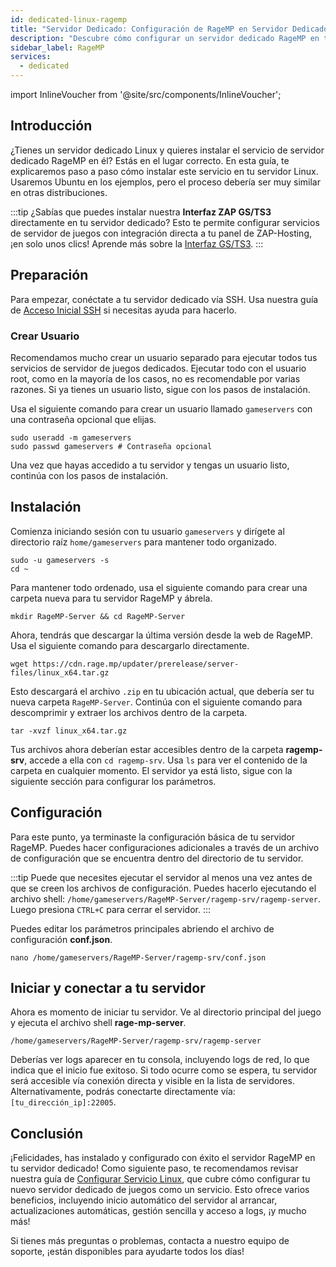```yaml
---
id: dedicated-linux-ragemp
title: "Servidor Dedicado: Configuración de RageMP en Servidor Dedicado Linux"
description: "Descubre cómo configurar un servidor dedicado RageMP en tu servidor Linux para un alquiler de servidores y gestión sin complicaciones → Aprende más ahora"
sidebar_label: RageMP
services:
  - dedicated
---
```


import InlineVoucher from '@site/src/components/InlineVoucher';

## Introducción
¿Tienes un servidor dedicado Linux y quieres instalar el servicio de servidor dedicado RageMP en él? Estás en el lugar correcto. En esta guía, te explicaremos paso a paso cómo instalar este servicio en tu servidor Linux. Usaremos Ubuntu en los ejemplos, pero el proceso debería ser muy similar en otras distribuciones.

:::tip
¿Sabías que puedes instalar nuestra **Interfaz ZAP GS/TS3** directamente en tu servidor dedicado? Esto te permite configurar servicios de servidor de juegos con integración directa a tu panel de ZAP-Hosting, ¡en solo unos clics! Aprende más sobre la [Interfaz GS/TS3](dedicated-linux-gs-interface.md).
:::

<InlineVoucher />

## Preparación

Para empezar, conéctate a tu servidor dedicado vía SSH. Usa nuestra guía de [Acceso Inicial SSH](dedicated-linux-ssh.md) si necesitas ayuda para hacerlo.

### Crear Usuario

Recomendamos mucho crear un usuario separado para ejecutar todos tus servicios de servidor de juegos dedicados. Ejecutar todo con el usuario root, como en la mayoría de los casos, no es recomendable por varias razones. Si ya tienes un usuario listo, sigue con los pasos de instalación.

Usa el siguiente comando para crear un usuario llamado `gameservers` con una contraseña opcional que elijas.

```
sudo useradd -m gameservers
sudo passwd gameservers # Contraseña opcional
```

Una vez que hayas accedido a tu servidor y tengas un usuario listo, continúa con los pasos de instalación.

## Instalación

Comienza iniciando sesión con tu usuario `gameservers` y dirígete al directorio raíz `home/gameservers` para mantener todo organizado.
```
sudo -u gameservers -s
cd ~
```

Para mantener todo ordenado, usa el siguiente comando para crear una carpeta nueva para tu servidor RageMP y ábrela.
```
mkdir RageMP-Server && cd RageMP-Server
```

Ahora, tendrás que descargar la última versión desde la web de RageMP. Usa el siguiente comando para descargarlo directamente.
```
wget https://cdn.rage.mp/updater/prerelease/server-files/linux_x64.tar.gz
```

Esto descargará el archivo `.zip` en tu ubicación actual, que debería ser tu nueva carpeta `RageMP-Server`. Continúa con el siguiente comando para descomprimir y extraer los archivos dentro de la carpeta.
```
tar -xvzf linux_x64.tar.gz
```

Tus archivos ahora deberían estar accesibles dentro de la carpeta **ragemp-srv**, accede a ella con `cd ragemp-srv`. Usa `ls` para ver el contenido de la carpeta en cualquier momento. El servidor ya está listo, sigue con la siguiente sección para configurar los parámetros.

## Configuración

Para este punto, ya terminaste la configuración básica de tu servidor RageMP. Puedes hacer configuraciones adicionales a través de un archivo de configuración que se encuentra dentro del directorio de tu servidor.

:::tip
Puede que necesites ejecutar el servidor al menos una vez antes de que se creen los archivos de configuración. Puedes hacerlo ejecutando el archivo shell: `/home/gameservers/RageMP-Server/ragemp-srv/ragemp-server`. Luego presiona `CTRL+C` para cerrar el servidor.
:::

Puedes editar los parámetros principales abriendo el archivo de configuración **conf.json**.
```
nano /home/gameservers/RageMP-Server/ragemp-srv/conf.json
```

## Iniciar y conectar a tu servidor

Ahora es momento de iniciar tu servidor. Ve al directorio principal del juego y ejecuta el archivo shell **rage-mp-server**.
```
/home/gameservers/RageMP-Server/ragemp-srv/ragemp-server
```

Deberías ver logs aparecer en tu consola, incluyendo logs de red, lo que indica que el inicio fue exitoso. Si todo ocurre como se espera, tu servidor será accesible vía conexión directa y visible en la lista de servidores. Alternativamente, podrás conectarte directamente vía: `[tu_dirección_ip]:22005`.

## Conclusión

¡Felicidades, has instalado y configurado con éxito el servidor RageMP en tu servidor dedicado! Como siguiente paso, te recomendamos revisar nuestra guía de [Configurar Servicio Linux](dedicated-linux-create-gameservice.md), que cubre cómo configurar tu nuevo servidor dedicado de juegos como un servicio. Esto ofrece varios beneficios, incluyendo inicio automático del servidor al arrancar, actualizaciones automáticas, gestión sencilla y acceso a logs, ¡y mucho más!

Si tienes más preguntas o problemas, contacta a nuestro equipo de soporte, ¡están disponibles para ayudarte todos los días!

<InlineVoucher />